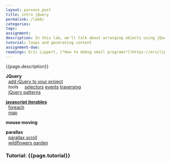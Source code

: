 ```yaml
---  
layout: parsons_post  
title: intro jQuery
permalink: /lab6/  
categories:   
tags:  
assignment: 
description: In this lab, we'll talk about arranging objects using jQuery. 
tutorial: loops and generating content
assignment-due:
readings: Eric Lippert, [*How to debug small programs*](https://ericlippert.com/2014/03/05/how-to-debug-small-programs/)
---  
```


{{page.description}}

**JQuery**  
  [add jQuery to your project](https://www.w3schools.com/jquery/jquery_get_started.asp)  
  *tools*
    [selectors](https://www.w3schools.com/jquery/jquery_selectors.asp) [events](https://www.w3schools.com/jquery/jquery_events.asp) [traversing](https://www.w3schools.com/jquery/jquery_traversing.asp)  
  [jQuery patterns](https://learn.jquery.com/code-organization/concepts/)  

[**javascript iterables**](https://developer.mozilla.org/en-US/docs/Web/JavaScript/Reference/Iteration_protocols)  
  [foreach](https://developer.mozilla.org/en-US/docs/Web/JavaScript/Reference/Global_Objects/Array/forEach)  
  [map](https://developer.mozilla.org/en-US/docs/Web/JavaScript/Reference/Global_Objects/Map)

**mouse moving**  

**parallax**  
  [parallax scroll](https://www.w3schools.com/howto/howto_css_parallax.asp)  
  [wildflowers garden](http://wildflowers.garden/garden5.php)  

### Tutorial: {{page.tutorial}}